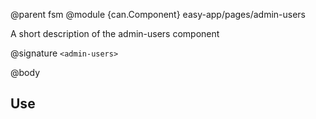 @parent fsm
@module {can.Component} easy-app/pages/admin-users <admin-users>

A short description of the admin-users component

@signature `<admin-users>`

@body

## Use

